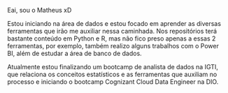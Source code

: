 Eai, sou o Matheus xD

  Estou iniciando na área de dados e estou focado em aprender as diversas ferramentas que irão me auxiliar nessa caminhada.
  Nos repositórios terá bastante conteúdo em Python e R, mas não fico preso apenas a essas 2 ferramentas, por exemplo, também realizo alguns trabalhos com o Power BI, além de estudar a área de banco de dados.
  
  Atualmente estou finalizando um bootcamp de analista de dados na IGTI, que relaciona os conceitos estatísticos e as ferramentas que auxiliam no processo e iniciando o bootcamp Cognizant Cloud Data Engineer na DIO.





<!---
Matheus-Salgado/Matheus-Salgado is a ✨ special ✨ repository because its `README.md` (this file) appears on your GitHub profile.
You can click the Preview link to take a look at your changes.
--->

